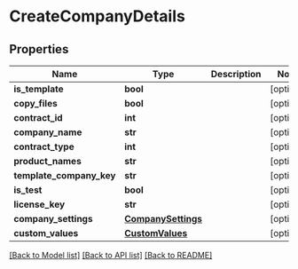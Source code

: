 # CreateCompanyDetails

## Properties
Name | Type | Description | Notes
------------ | ------------- | ------------- | -------------
**is_template** | **bool** |  | [optional] 
**copy_files** | **bool** |  | [optional] 
**contract_id** | **int** |  | [optional] 
**company_name** | **str** |  | [optional] 
**contract_type** | **int** |  | [optional] 
**product_names** | **str** |  | [optional] 
**template_company_key** | **str** |  | [optional] 
**is_test** | **bool** |  | [optional] 
**license_key** | **str** |  | [optional] 
**company_settings** | [**CompanySettings**](CompanySettings.md) |  | [optional] 
**custom_values** | [**CustomValues**](CustomValues.md) |  | [optional] 

[[Back to Model list]](../README.md#documentation-for-models) [[Back to API list]](../README.md#documentation-for-api-endpoints) [[Back to README]](../README.md)

